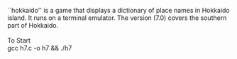 ``hokkaido'' is a game that displays a dictionary of place names in Hokkaido
island. It runs on a terminal emulator. The version (7.0) covers the southern   
part of Hokkaido.<BR>
<BR> 
To Start<BR>
gcc h7.c -o h7 && ./h7

